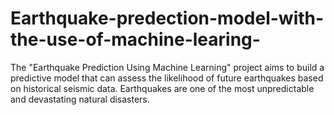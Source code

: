 # Earthquake-predection-model-with-the-use-of-machine-learing-
The "Earthquake Prediction Using Machine Learning" project aims to build a predictive model that can assess the likelihood of future earthquakes based on historical seismic data. Earthquakes are one of the most unpredictable and devastating natural disasters. 
